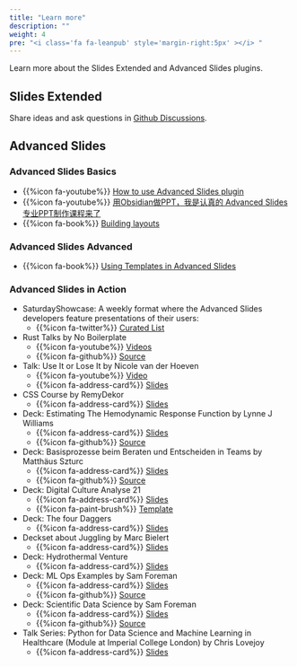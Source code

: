 ```yaml
---
title: "Learn more"
description: ""
weight: 4
pre: "<i class='fa fa-leanpub' style='margin-right:5px' ></i> "
---
```


Learn more about the Slides Extended and Advanced Slides plugins.

<!--more-->

## Slides Extended

Share ideas and ask questions in [Github Discussions](https://github.com/ebullient/obsidian-slides-extended/discussions).

## Advanced Slides

### Advanced Slides Basics

- {{%icon fa-youtube%}} [How to use Advanced Slides plugin](https://www.youtube.com/watch?v=LtBK_iNcVEQ)
- {{%icon fa-youtube%}} [用Obsidian做PPT，我是认真的 Advanced Slides 专业PPT制作课程来了](https://www.bilibili.com/video/BV1kF411F7Pc)
- {{%icon fa-book%}} [Building layouts](https://forum.obsidian.md/t/advanced-slides-snippets-showcases/29529/2?u=mszturc)

### Advanced Slides Advanced

- {{%icon fa-book%}} [Using Templates in Advanced Slides](https://github.com/MSzturc/advanced-slides-consult-template)

### Advanced Slides in Action

- SaturdayShowcase: A weekly format where the Advanced Slides developers feature presentations of their users:
    - {{%icon fa-twitter%}} [Curated List](https://twitter.com/search?q=%23SaturdayShowcase%20%40AdvancedSlides&src=typed_query&f=live)
- Rust Talks by No Boilerplate
    - {{%icon fa-youtube%}} [Videos](https://www.youtube.com/watch?v=IA4q0lzmyfM&list=PLZaoyhMXgBzoM9bfb5pyUOT3zjnaDdSEP)
    - {{%icon fa-github%}} [Source](https://github.com/0atman/noboilerplate/tree/main/scripts)
- Talk: Use It or Lose It by Nicole van der Hoeven
    - {{%icon fa-youtube%}} [Video](https://www.youtube.com/watch?v=SMNSUs6ffnE)
    - {{%icon fa-address-card%}} [Slides](https://slides.nicolevanderhoeven.com/2022-use-it-or-lose-it/)
- CSS Course by RemyDekor
    - {{%icon fa-address-card%}} [Slides](https://htmlpreview.github.io/?https://github.com/RemyDekor/CSS-course-beginner/blob/main/index.html#/)
- Deck: Estimating The Hemodynamic Response Function by Lynne J Williams
    - {{%icon fa-address-card%}} [Slides](https://lynnejwilliams.io/hrf_estimation/)
    - {{%icon fa-github%}} [Source](https://raw.githubusercontent.com/MSzturc/hrf_estimation/main/hrf_estimation.md)
- Deck: Basisprozesse beim Beraten und Entscheiden in Teams by Matthäus Szturc
    - {{%icon fa-address-card%}} [Slides](https://mszturc.github.io/obsidian-advanced-slides/examples/consult)
    - {{%icon fa-github%}} [Source](https://raw.githubusercontent.com/MSzturc/advanced-slides-consult-template/main/Presentation.md)
- Deck: Digital Culture Analyse 21
    - {{%icon fa-address-card%}} [Slides](https://digitalculture2122.github.io/)
    - {{%icon fa-paint-brush%}} [Template](https://forum.obsidian.md/t/advanced-slides-snippets-showcases/29529/2?u=mszturc)
- Deck: The four Daggers
    - {{%icon fa-address-card%}} [Slides](https://o-oayda.github.io/four-daggers-presentation/)
- Deckset about Juggling by Marc Bielert
    - {{%icon fa-address-card%}} [Slides](https://abhuva.github.io/presentations/#/)
- Deck: Hydrothermal Venture
    - {{%icon fa-address-card%}} [Slides](https://zxspectrummy.github.io/vent-map/#/)
- Deck: ML Ops Examples by Sam Foreman
    - {{%icon fa-address-card%}} [Slides](https://saforem2.github.io/mlops/#/)
    - {{%icon fa-github%}} [Source](https://raw.githubusercontent.com/saforem2/mlops/main/slides.md)
- Deck: Scientific Data Science by Sam Foreman
    - {{%icon fa-address-card%}} [Slides](https://saforem2.github.io/anl-job-talk/#/)
    - {{%icon fa-github%}} [Source](https://raw.githubusercontent.com/saforem2/anl-job-talk/main/slides.md)
- Talk Series: Python for Data Science and Machine Learning in Healthcare (Module at Imperial College London) by Chris Lovejoy
    - {{%icon fa-address-card%}} [Slides](https://www.chrislovejoy.me/imperial)
